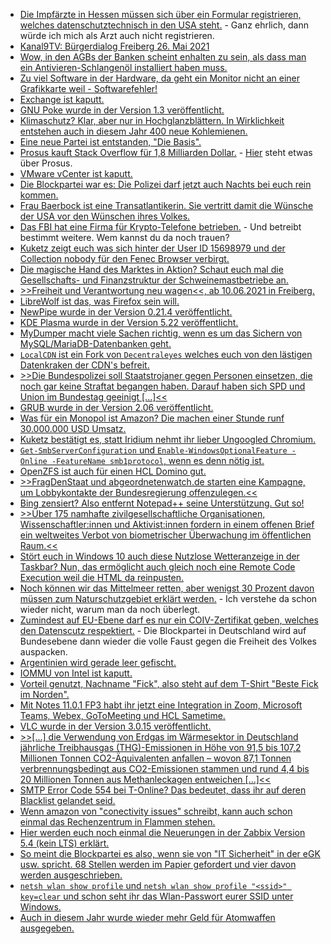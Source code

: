 * [Die Impfärzte in Hessen müssen sich über ein Formular registrieren, welches datenschutztechnisch in den USA steht.](https://www.kuketz-blog.de/corona-impfung-registrierung-fuer-betriebsaerzte-via-microsoft-forms/) - Ganz ehrlich, dann würde ich mich als Arzt auch nicht registrieren.
* [Kanal9TV: Bürgerdialog Freiberg 26. Mai 2021](https://www.youtube.com/watch?v=4ANcF6GrFd8)
* [Wow, in den AGBs der Banken scheint enhalten zu sein, als dass man ein Antivieren-Schlangenöl installiert haben muss.](https://www.kuketz-blog.de/antiviren-software-kann-eine-bank-den-nichteinsatz-dem-kunden-negativ-auslegen/)
* [Zu viel Software in der Hardware, da geht ein Monitor nicht an einer Grafikkarte weil - Softwarefehler!](https://www.borncity.com/blog/2021/06/06/geforce-gpu-probleme-bei-der-ausgabe-an-lg-oled-tv-der-cx-reihe/)
* [Exchange ist kaputt.](https://www.borncity.com/blog/2021/06/05/exchange-online-strung-beim-backend-data-processing-4-6-2021/)
* [GNU Poke wurde in der Version 1.3 veröffentlicht.](https://www.phoronix.com/scan.php?page=news_item&px=GNU-Poke-1.3)
* [Klimaschutz? Klar, aber nur in Hochglanzblättern. In Wirklichkeit entstehen auch in diesem Jahr 400 neue Kohlemienen.](https://netzfrauen.org/2021/06/05/climate-5/)
* [Eine neue Partei ist entstanden, "Die Basis".](https://netzpolitik.org/2021/die-basis-eine-schrecklich-nette-partei/)
* [Prosus kauft Stack Overflow für 1,8 Milliarden Dollar.](https://www.borncity.com/blog/2021/06/04/stack-overflow-von-investment-firma-prosus-gekauft/) - [Hier](https://de.wikipedia.org/wiki/Prosus) steht etwas über Prosus.
* [VMware vCenter ist kaputt.](https://blog.fefe.de/?ts=9e458808)
* [Die Blockpartei war es: Die Polizei darf jetzt auch Nachts bei euch rein kommen.](https://blog.fefe.de/?ts=9e458808)
* [Frau Baerbock ist eine Transatlantikerin. Sie vertritt damit die Wünsche der USA vor den Wünschen ihres Volkes.](https://blog.fefe.de/?ts=9e4264e9)
* [Das FBI hat eine Firma für Krypto-Telefone betrieben.](https://blog.fefe.de/?ts=9e41e84f) - Und betreibt bestimmt weitere. Wem kannst du da noch trauen?
* [Kuketz zeigt euch was sich hinter der User ID 15698979 und der Collection nobody für den Fenec Browser verbirgt.](https://www.kuketz-blog.de/howto-beliebige-add-ons-in-fennec-auf-android-installieren/)
* [Die magische Hand des Marktes in Aktion? Schaut euch mal die Gesellschafts- und Finanzstruktur der Schweinemastbetriebe an.](https://netzfrauen.org/2021/06/08/pigs-2/)
* [>>Freiheit und Verantwortung neu wagen<<, ab 10.06.2021 in Freiberg.](https://www.mdr.de/nachrichten/sachsen/chemnitz/freiberg/corona-genehmigung-modellprojekt-freiberg-100.html)
* [LibreWolf ist das, was Firefox sein will.](https://www.kuketz-blog.de/librewolf-datensendeverhalten-desktop-version-browser-check-teil8/)
* [NewPipe wurde in der Version 0.21.4 veröffentlicht.](https://newpipe.net/blog/pinned/release/newpipe-0.21.4-released/)
* [KDE Plasma wurde in der Version 5.22 veröffentlicht.](https://www.phoronix.com/scan.php?page=news_item&px=KDE-Plasma-5.22)
* [MyDumper macht viele Sachen richtig, wenn es um das Sichern von MySQL/MariaDB-Datenbanken geht.](https://www.percona.com/blog/2021/06/08/restore-strategies-with-mydumper/)
* [`LocalCDN` ist ein Fork von `Decentraleyes` welches euch von den lästigen Datenkraken der CDN's befreit.](https://www.kuketz-blog.de/localcdn-verbessertes-decentraleyes-add-on-fuer-firefox/)
* [>>Die Bundespolizei soll Staatstrojaner gegen Personen einsetzen, die noch gar keine Straftat begangen haben. Darauf haben sich SPD und Union im Bundestag geeinigt [...]<<](https://netzpolitik.org/2021/bundespolizeigesetz-grosse-koalition-einigt-sich-auf-staatstrojaner-einsatz-schon-vor-straftaten/)
* [GRUB wurde in der Version 2.06 veröffentlicht.](https://www.phoronix.com/scan.php?page=news_item&px=GRUB-2.06-Released)
* [Was für ein Monopol ist Amazon? Die machen einer Stunde runf 30.000.000 USD Umsatz.](https://www.borncity.com/blog/2021/06/09/der-ausfall-der-fastly-cloud-server-und-die-folgen/)
* [Kuketz bestätigt es, statt Iridium nehmt ihr lieber Ungoogled Chromium.](https://www.kuketz-blog.de/iridium-browser-datensendeverhalten-desktop-version-browser-check-teil7/)
* [`Get-SmbServerConfiguration` und `Enable-WindowsOptionalFeature -Online -FeatureName smb1protocol`, wenn es denn nötig ist.](http://woshub.com/smb-1-0-support-in-windows-server-2012-r2/)
* [OpenZFS ist auch für einen HCL Domino gut.](http://blog.nashcom.de/nashcomblog.nsf/dx/anyone-using-zfs-on-linux-for-domino.htm)
* [>>FragDenStaat und abgeordnetenwatch.de starten eine Kampagne, um Lobbykontakte der Bundesregierung offenzulegen.<<](https://netzpolitik.org/2021/lobbyregister-kampagne-will-lobbykontakte-der-bundesregierung-offenlegen/)
* [Bing zensiert? Also entfernt Notepad++ seine Unterstützung. Gut so!](https://www.bleepingcomputer.com/news/software/notepad-plus-plus-drops-bing-after-tank-man-censorship-fiasco/)
* [>>Über 175 namhafte zivilgesellschaftliche Organisationen, Wissenschaftler:innen und Aktivist:innen fordern in einem offenen Brief ein weltweites Verbot von biometrischer Überwachung im öffentlichen Raum.<<](https://netzpolitik.org/2021/kampagne-grosses-weltweites-buendnis-fordert-verbot-biometrischer-ueberwachung/)
* [Stört euch in Windows 10 auch diese Nutzlose Wetteranzeige in der Taskbar? Nun, das ermöglicht auch gleich noch eine Remote Code Execution weil die HTML da reinpusten.](https://blog.fefe.de/?ts=9e3e52e9)
* [Noch können wir das Mittelmeer retten, aber wenigst 30 Prozent davon müssen zum Naturschutzgebiet erklärt werden.](https://www.sonnenseite.com/de/umwelt/das-mittelmeer-wird-durch-die-klimakrise-am-staerksten-erhitzt/) - Ich verstehe da schon wieder nicht, warum man da noch überlegt.
* [Zumindest auf EU-Ebene darf es nur ein COIV-Zertifikat geben, welches den Datenscutz respektiert.](https://www.patrick-breyer.de/piraten-eu-parlament-stimmt-datenschutzfreundlichen-covid-zertifikaten-zu/) - Die Blockpartei in Deutschland wird auf Bundesebene dann wieder die volle Faust gegen die Freiheit des Volkes auspacken.
* [Argentinien wird gerade leer gefischt.](https://usa.oceana.org/publications/reports/oceana-finds-hundreds-vessels-vanishing-along-argentinas-waters#)
* [IOMMU von Intel ist kaputt.](https://blog.fefe.de/?ts=9e3f94c5)
* [Vorteil genutzt, Nachname "Fick", also steht auf dem T-Shirt "Beste Fick im Norden".](https://tuxproject.de/blog/2021/06/frisch-gewichst-der-groebste-schreibfehler-im-norden/)
* [Mit Notes 11.0.1 FP3 habt ihr jetzt eine Integration in Zoom, Microsoft Teams, Webex, GoToMeeting und HCL Sametime.](http://blog.nashcom.de/nashcomblog.nsf/dx/hcl-domino-online-meeting-integration-available.htm)
* [VLC wurde in der Version 3.0.15 veröffentlicht.](https://www.borncity.com/blog/2021/06/10/vlc-3-0-15-freigegeben/)
* [>>[...] die Verwendung von Erdgas im Wärmesektor in Deutschland jährliche Treibhausgas (THG)-Emissionen in Höhe von 91,5 bis 107,2 Millionen Tonnen CO2-Äquivalenten anfallen – wovon 87,1 Tonnen verbrennungsbedingt aus CO2-Emissionen stammen und rund 4,4 bis 20 Millionen Tonnen aus Methanleckagen entweichen [...]<<](https://www.sonnenseite.com/de/energie/was-erdgas-wirklich-kostet-roadmap-fuer-den-fossilen-gasausstieg-im-waermesektor/)
* [SMTP Error Code 554 bei T-Online? Das bedeutet, dass ihr auf deren Blacklist gelandet seid.](https://www.borncity.com/blog/2021/06/11/windows-10-fehler-564-bei-t-online-mailzustellung/)
* [Wenn amazon von "conectivity issues" schreibt, kann auch schon einmal das Rechenzentrum in Flammen stehen.](https://www.borncity.com/blog/2021/06/11/feuer-in-amazon-rechenzentrum-blink-kameras-gehen-nicht-mehr/)
* [Hier werden euch noch einmal die Neuerungen in der Zabbix Version 5.4 (kein LTS) erklärt.](https://blog.zabbix.com/whats-new-in-zabbix-5-4/14603/)
* [So meint die Blockpartei es also, wenn sie von "IT Sicherheit" in der eGK usw. spricht. 68 Stellen werden im Papier gefordert und vier davon werden ausgeschrieben.](https://netzpolitik.org/2021/it-sicherheit-im-gesundheitsministerium-unbedarft-durch-die-pandemie/)
* [`netsh wlan show profile` und `netsh wlan show profile "<ssid>" key=clear` und schon seht ihr das Wlan-Passwort eurer SSID unter Windows.](http://woshub.com/view-saved-wi-fi-passwords-windows/)
* [Auch in diesem Jahr wurde wieder mehr Geld für Atomwaffen ausgegeben.](https://www.sonnenseite.com/de/politik/weltweite-ausgaben-fuer-atomwaffen-steigen-um-14-milliarden-us-dollar/)
